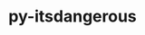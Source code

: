 ---
title: "py-itsdangerous"
layout: cache
categories: [package, develop]
meta: {"versions": ["2.1.2"], "compilers": ["apple-clang@=14.0.0", "apple-clang@=14.0.3", "gcc@=11.3.0"], "oss": ["ubuntu22.04", "ventura"], "platforms": ["darwin", "linux"], "targets": ["aarch64", "x86_64_v3"], "stacks": ["ml-darwin-aarch64-mps", "ml-linux-x86_64-cpu", "ml-linux-x86_64-cuda", "root"], "num_specs": 11, "num_specs_by_stack": {"ml-darwin-aarch64-mps": 6, "root": 11, "ml-linux-x86_64-cuda": 5, "ml-linux-x86_64-cpu": 5}}
spec_details: [{"hash": "wj2wsxvw4eukvunvq3lvr7m3scid666c", "compiler": "apple-clang@=14.0.0", "versions": ["2.1.2"], "os": "ventura", "platform": "darwin", "target": "aarch64", "variants": ["build_system=python_pip"], "stacks": ["ml-darwin-aarch64-mps", "root"], "size": "-", "tarball": "https://binaries.spack.io/develop/build_cache/darwin-ventura-aarch64/apple-clang-14.0.0/py-itsdangerous-2.1.2/darwin-ventura-aarch64-apple-clang-14.0.0-py-itsdangerous-2.1.2-wj2wsxvw4eukvunvq3lvr7m3scid666c.spack"}, {"hash": "cnmdekadr75pdhhxvfahhj75e2epgwyn", "compiler": "apple-clang@=14.0.0", "versions": ["2.1.2"], "os": "ventura", "platform": "darwin", "target": "aarch64", "variants": ["build_system=python_pip"], "stacks": ["ml-darwin-aarch64-mps", "root"], "size": "-", "tarball": "https://binaries.spack.io/develop/build_cache/darwin-ventura-aarch64/apple-clang-14.0.0/py-itsdangerous-2.1.2/darwin-ventura-aarch64-apple-clang-14.0.0-py-itsdangerous-2.1.2-cnmdekadr75pdhhxvfahhj75e2epgwyn.spack"}, {"hash": "yb7dmzyik72z57fc66piwml36csimqrb", "compiler": "apple-clang@=14.0.0", "versions": ["2.1.2"], "os": "ventura", "platform": "darwin", "target": "aarch64", "variants": ["build_system=python_pip"], "stacks": ["ml-darwin-aarch64-mps", "root"], "size": "-", "tarball": "https://binaries.spack.io/develop/build_cache/darwin-ventura-aarch64/apple-clang-14.0.0/py-itsdangerous-2.1.2/darwin-ventura-aarch64-apple-clang-14.0.0-py-itsdangerous-2.1.2-yb7dmzyik72z57fc66piwml36csimqrb.spack"}, {"hash": "xnqsxz3y3ssl54nsabrhukyxw7lxdn7w", "compiler": "apple-clang@=14.0.0", "versions": ["2.1.2"], "os": "ventura", "platform": "darwin", "target": "aarch64", "variants": ["build_system=python_pip"], "stacks": ["ml-darwin-aarch64-mps", "root"], "size": "-", "tarball": "https://binaries.spack.io/develop/build_cache/darwin-ventura-aarch64/apple-clang-14.0.0/py-itsdangerous-2.1.2/darwin-ventura-aarch64-apple-clang-14.0.0-py-itsdangerous-2.1.2-xnqsxz3y3ssl54nsabrhukyxw7lxdn7w.spack"}, {"hash": "bfrju3ng4a7eivaqllsha2gwg3gppcx7", "compiler": "apple-clang@=14.0.3", "versions": ["2.1.2"], "os": "ventura", "platform": "darwin", "target": "aarch64", "variants": ["build_system=python_pip"], "stacks": ["ml-darwin-aarch64-mps", "root"], "size": "-", "tarball": "https://binaries.spack.io/develop/build_cache/darwin-ventura-aarch64/apple-clang-14.0.3/py-itsdangerous-2.1.2/darwin-ventura-aarch64-apple-clang-14.0.3-py-itsdangerous-2.1.2-bfrju3ng4a7eivaqllsha2gwg3gppcx7.spack"}, {"hash": "4pz2oqrcg2qi6cvlxv44mudu56wdhkni", "compiler": "apple-clang@=14.0.3", "versions": ["2.1.2"], "os": "ventura", "platform": "darwin", "target": "aarch64", "variants": ["build_system=python_pip"], "stacks": ["ml-darwin-aarch64-mps", "root"], "size": "-", "tarball": "https://binaries.spack.io/develop/build_cache/darwin-ventura-aarch64/apple-clang-14.0.3/py-itsdangerous-2.1.2/darwin-ventura-aarch64-apple-clang-14.0.3-py-itsdangerous-2.1.2-4pz2oqrcg2qi6cvlxv44mudu56wdhkni.spack"}, {"hash": "uuchv5ly54vfy56oyxbopjgjuy44ofhb", "compiler": "gcc@=11.3.0", "versions": ["2.1.2"], "os": "ubuntu22.04", "platform": "linux", "target": "x86_64_v3", "variants": ["build_system=python_pip"], "stacks": ["ml-linux-x86_64-cuda", "ml-linux-x86_64-cpu", "root"], "size": "-", "tarball": "https://binaries.spack.io/develop/build_cache/linux-ubuntu22.04-x86_64_v3/gcc-11.3.0/py-itsdangerous-2.1.2/linux-ubuntu22.04-x86_64_v3-gcc-11.3.0-py-itsdangerous-2.1.2-uuchv5ly54vfy56oyxbopjgjuy44ofhb.spack"}, {"hash": "mjzega6522ss3ye7efowpbhjcxkldzts", "compiler": "gcc@=11.3.0", "versions": ["2.1.2"], "os": "ubuntu22.04", "platform": "linux", "target": "x86_64_v3", "variants": ["build_system=python_pip"], "stacks": ["ml-linux-x86_64-cuda", "ml-linux-x86_64-cpu", "root"], "size": "-", "tarball": "https://binaries.spack.io/develop/build_cache/linux-ubuntu22.04-x86_64_v3/gcc-11.3.0/py-itsdangerous-2.1.2/linux-ubuntu22.04-x86_64_v3-gcc-11.3.0-py-itsdangerous-2.1.2-mjzega6522ss3ye7efowpbhjcxkldzts.spack"}, {"hash": "tlb5t57pnwuj62sibmu3lpxfjdeeel6g", "compiler": "gcc@=11.3.0", "versions": ["2.1.2"], "os": "ubuntu22.04", "platform": "linux", "target": "x86_64_v3", "variants": ["build_system=python_pip"], "stacks": ["ml-linux-x86_64-cuda", "ml-linux-x86_64-cpu", "root"], "size": "-", "tarball": "https://binaries.spack.io/develop/build_cache/linux-ubuntu22.04-x86_64_v3/gcc-11.3.0/py-itsdangerous-2.1.2/linux-ubuntu22.04-x86_64_v3-gcc-11.3.0-py-itsdangerous-2.1.2-tlb5t57pnwuj62sibmu3lpxfjdeeel6g.spack"}, {"hash": "c7v5lvjev5yfwz7p3egjusmm3rrvavgl", "compiler": "gcc@=11.3.0", "versions": ["2.1.2"], "os": "ubuntu22.04", "platform": "linux", "target": "x86_64_v3", "variants": ["build_system=python_pip"], "stacks": ["ml-linux-x86_64-cuda", "ml-linux-x86_64-cpu", "root"], "size": "-", "tarball": "https://binaries.spack.io/develop/build_cache/linux-ubuntu22.04-x86_64_v3/gcc-11.3.0/py-itsdangerous-2.1.2/linux-ubuntu22.04-x86_64_v3-gcc-11.3.0-py-itsdangerous-2.1.2-c7v5lvjev5yfwz7p3egjusmm3rrvavgl.spack"}, {"hash": "pgiaz4n7775izagz5frmq42pgimeks7r", "compiler": "gcc@=11.3.0", "versions": ["2.1.2"], "os": "ubuntu22.04", "platform": "linux", "target": "x86_64_v3", "variants": ["build_system=python_pip"], "stacks": ["ml-linux-x86_64-cuda", "ml-linux-x86_64-cpu", "root"], "size": "-", "tarball": "https://binaries.spack.io/develop/build_cache/linux-ubuntu22.04-x86_64_v3/gcc-11.3.0/py-itsdangerous-2.1.2/linux-ubuntu22.04-x86_64_v3-gcc-11.3.0-py-itsdangerous-2.1.2-pgiaz4n7775izagz5frmq42pgimeks7r.spack"}]
---